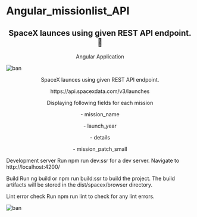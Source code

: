 # Angular_missionlist_API

<h2 align="center">SpaceX launces using given REST API endpoint.👋</h2>
<p align="center">Angular Application
</p>

![ban](https://i.ibb.co/ssWwC0Q/Clean-Work-Place-Linked-In-Banner.png)

<p align="center">SpaceX launces using given REST API endpoint.</p>

<p align="center">https://api.spacexdata.com/v3/launches</p>

<p align="center">Displaying following fields for each mission</p>
<p align="center">- mission_name</p>
<p align="center">- launch_year</p>
<p align="center">- details</p>
<p align="center">- mission_patch_small</p>

Development server
Run npm run dev:ssr for a dev server. Navigate to http://localhost:4200/

Build
Run ng build or npm run build:ssr to build the project. The build artifacts will be stored in the dist/spacex/browser directory.

Lint error check
Run npm run lint to check for any lint errors.


![ban](https://i.ibb.co/R7Wd3JY/spacex.gif)
